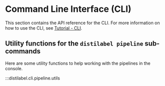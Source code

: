 # Command Line Interface (CLI)

This section contains the API reference for the CLI. For more information on how to use the CLI, see [Tutorial - CLI](../sections/how_to_guides/advanced/cli/index.md).

## Utility functions for the `distilabel pipeline` sub-commands

Here are some utility functions to help working with the pipelines in the console.

:::distilabel.cli.pipeline.utils
